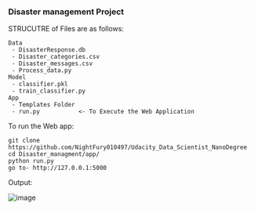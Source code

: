 ### Disaster management Project

STRUCUTRE of Files are as follows:  

    Data
     - DisasterResponse.db	
     - Disaster_categories.csv	
     - Disaster_messages.csv	
     - Process_data.py
    Model
     - classifier.pkl 
     - train_classifier.py
    App
     - Templates Folder
     - run.py           <- To Execute the Web Application  


To run the Web app:

    git clone https://github.com/NightFury010497/Udacity_Data_Scientist_NanoDegree
    cd Disaster_managment/app/
    python run.py
    go to- http://127.0.0.1:5000


Output:  

![image](https://user-images.githubusercontent.com/56355704/83302150-6f649900-a218-11ea-87f0-30c50b056242.png)

